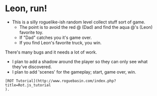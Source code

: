 # Leon, run!

- This is a silly roguelike-ish random level collect stuff sort of game.
  - The point is to avoid the red @ (Dad) and find the aqua @'s (Leon) favorite toy.
  - If "Dad" catches you it's game over.
  - If you find Leon's favorite truck, you win.


There's many bugs and it needs a lot of work.
- I plan to add a shadow around the player so they can only see what they've discovered.
- I plan to add 'scenes' for the gameplay; start, game over, win.

```
[ROT Tutorial](http://www.roguebasin.com/index.php?title=Rot.js_tutorial
).
```
